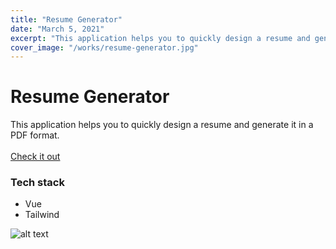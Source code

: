 ```yaml
---
title: "Resume Generator"
date: "March 5, 2021"
excerpt: "This application helps you to quickly design a resume and generate it in a PDF format."
cover_image: "/works/resume-generator.jpg"
---
```


# Resume Generator

This application helps you to quickly design a resume and generate it in a PDF format.
</br>
</br>
[Check it out](https://oswin-jerome.github.io/resume-generator/)

### Tech stack

- Vue
- Tailwind

![alt text](/works/resume-generator.jpg)
